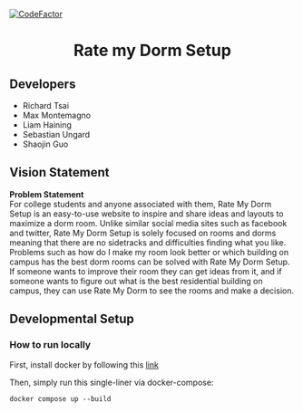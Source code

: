 [![CodeFactor](https://www.codefactor.io/repository/github/richtxo/rate-my-dorm-setup/badge)](https://www.codefactor.io/repository/github/richtxo/rate-my-dorm-setup)

<h1 align="center">Rate my Dorm Setup</h1>

## Developers
- Richard Tsai
- Max Montemagno
- Liam Haining
- Sebastian Ungard
- Shaojin Guo

## Vision Statement
<b>Problem Statement</b>
<br>
For college students and anyone associated with them, Rate My Dorm Setup is an easy-to-use website to inspire and share ideas and layouts to maximize a dorm room. Unlike similar social media sites such as facebook and twitter, Rate My Dorm Setup is solely focused on rooms and dorms meaning that there are no sidetracks and difficulties finding what you like. Problems such as how do I make my room look better or which building on campus has the best dorm rooms can be solved with Rate My Dorm Setup. If someone wants to improve their room they can get ideas from it, and if someone wants to figure out what is the best residential building on campus, they can use Rate My Dorm to see the rooms and make a decision. 

## Developmental Setup
### How to run locally
First, install docker by following this [link](https://www.docker.com/products/docker-desktop)

Then, simply run this single-liner via docker-compose:
```
docker compose up --build
```